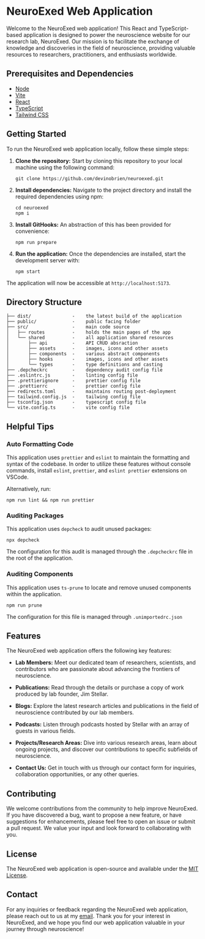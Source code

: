 # NeuroExed Web Application

Welcome to the NeuroExed web application! This React and TypeScript-based application is designed to power the neuroscience website for our research lab, NeuroExed. Our mission is to facilitate the exchange of knowledge and discoveries in the field of neuroscience, providing valuable resources to researchers, practitioners, and enthusiasts worldwide.

## Prerequisites and Dependencies

- [Node](https://nodejs.org/en/download)
- [Vite](https://vitejs.dev/)
- [React](https://react.dev/)
- [TypeScript](https://www.typescriptlang.org/)
- [Tailwind CSS](https://tailwindcss.com/)

## Getting Started

To run the NeuroExed web application locally, follow these simple steps:

1. **Clone the repository:** Start by cloning this repository to your local machine using the following command:

   ```
   git clone https://github.com/devinobrien/neuroexed.git
   ```

2. **Install dependencies:** Navigate to the project directory and install the required dependencies using npm:

   ```
   cd neuroexed
   npm i
   ```

3. **Install GitHooks:** An abstraction of this has been provided for convenience:

   ```
   npm run prepare
   ```

4. **Run the application:** Once the dependencies are installed, start the development server with:

   ```
   npm start
   ```

The application will now be accessible at `http://localhost:5173`.

## Directory Structure

```
├── dist/               -    the latest build of the application
├── public/             -    public facing folder
├── src/                -    main code source
│   ├── routes          -    holds the main pages of the app
│   └── shared          -    all application shared resources
│       ├── api         -    API CRUD absraction
│       ├── assets      -    images, icons and other assets
│       ├── components  -    various abstract components
│       ├── hooks       -    images, icons and other assets
│       └── types       -    type definitions and casting
├── .depcheckrc         -    dependency audit config file
├── .eslintrc.js        -    linting config file
├── .prettierignore     -    prettier config file
├── .prettierrc         -    prettier config file
├── redirects.toml      -    maintains routing post-deployment
├── tailwind.config.js  -    tailwing config file
├── tsconfig.json       -    typescript config file
└── vite.config.ts      -    vite config file
```

## Helpful Tips

### Auto Formatting Code

This application uses `prettier` and `eslint` to maintain the formatting and syntax of the codebase. In order to utilize these features without console commands, install `eslint`, `prettier`, and `eslint prettier` extensions on VSCode.

Alternatively, run:

```
npm run lint && npm run prettier
```

### Auditing Packages

This application uses `depcheck` to audit unused packages:

```
npx depcheck
```

The configuration for this audit is managed through the `.depcheckrc` file in the root of the application.

### Auditing Components

This application uses `ts-prune` to locate and remove unused components within the application.

```
npm run prune
```

The configuration for this file is managed through `.unimportedrc.json`

## Features

The NeuroExed web application offers the following key features:

- **Lab Members:** Meet our dedicated team of researchers, scientists, and contributors who are passionate about advancing the frontiers of neuroscience.

- **Publications:** Read through the details or purchase a copy of work produced by lab founder, Jim Stellar.

- **Blogs:** Explore the latest research articles and publications in the field of neuroscience contributed by our lab members.

- **Podcasts:** Listen through podcasts hosted by Stellar with an array of guests in various fields.

- **Projects/Research Areas:** Dive into various research areas, learn about ongoing projects, and discover our contributions to specific subfields of neuroscience.

- **Contact Us:** Get in touch with us through our contact form for inquiries, collaboration opportunities, or any other queries.

## Contributing

We welcome contributions from the community to help improve NeuroExed. If you have discovered a bug, want to propose a new feature, or have suggestions for enhancements, please feel free to open an issue or submit a pull request. We value your input and look forward to collaborating with you.

## License

The NeuroExed web application is open-source and available under the [MIT License](LICENSE).

## Contact

For any inquiries or feedback regarding the NeuroExed web application, please reach out to us at my [email](mailto:devinobrien@icloud.com). Thank you for your interest in NeuroExed, and we hope you find our web application valuable in your journey through neuroscience!
